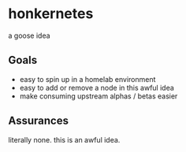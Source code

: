 # honkernetes
a goose idea

## Goals
- easy to spin up in a homelab environment 
- easy to add or remove a node in this awful idea
- make consuming upstream alphas / betas easier

## Assurances
literally none. this is an awful idea.
